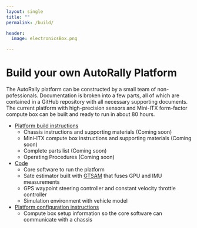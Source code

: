 ```yaml
---
layout: single
title: ""
permalink: /build/

header:
  image: electronicsBox.png

---
```


# Build your own AutoRally Platform

The AutoRally platform can be constructed by a small team of non-pofessionals. Documentation is broken into a few parts, all of which are contained in a GitHub repository with all necessary supporting documents. The current platform with high-precision sensors and Mini-ITX form-factor compute box can be built and ready to run in about 80 hours.

  * [Platform build instructions](https://github.com/AutoRally/autorally_platform_instructions)
    * Chassis instructions and supporting materials (Coming soon)
    * Mini-ITX compute box instructions and supporting materials (Coming soon)
    * Complete parts list (Coming soon)
    * Operating Procedures (Coming soon)
  * [Code](https://github.com/AutoRally/autorally)
    * Core software to run the platform
    * Sate estimator built with [GTSAM](https://collab.cc.gatech.edu/borg/) that fuses GPU and IMU measurements
    * GPS waypoint steering controller and constant velocity throttle controller
    * Simulation environment with vehicle model
  * [Platform configuration instructions](https://github.com/AutoRally/autorally/wiki)
    * Compute box setup information so the core software can communicate with a chassis
